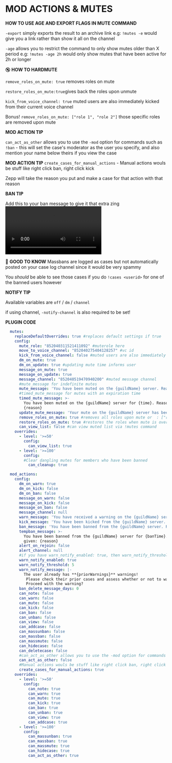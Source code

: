 # MOD ACTIONS & MUTES


**HOW TO USE AGE AND EXPORT FLAGS IN MUTE COMMAND**


`-export` simply exports the result to an archive link
e.g: `!mutes -e` would give you a link rather than show it all on the channel

`-age` allows you to restrict the command to only show mutes older than X period
e.g: `!mutes -age 2h` would only show mutes that have been active for 2h or longer


🔇 **HOW TO HARDMUTE**

`remove_roles_on_mute: true` removes roles on mute

`restore_roles_on_mute:true`gives back the roles upon unmute

`kick_from_voice_channel: true` muted users are also immediately kicked from their current voice channel

Bonus!
`remove_roles_on_mute: ["role 1", "role 2"]` those specific roles are removed upon mute

**MOD ACTION TIP**

`can_act_as_other` allows you to use the `-mod` option for commands such as `!ban` - this will set the case's moderator as the user you specify, and also mention your name below theirs if you view the case

**MOD ACTION TIP**
`create_cases_for_manual_actions` - Manual actions wouls be stuff like right click ban, right click kick

Zepp will take the reason you put and make a case for that action with that reason

**BAN TIP**

Add this to your ban message to give it that extra zing
![bangif](https://images-ext-1.discordapp.net/external/ca4NEXYwFeI_9-iPkqo747gF5Hlz1iyuXFis1UDhYfM/https/i.imgur.com/V4TVpbC.mp4)


📣 **GOOD TO KNOW**
Massbans are logged as cases but not automatically posted on your case log channel since it would be very spammy

You *should* be able to see those cases if you do `!cases <userid>` for one of the banned users however

**NOTIFY TIP**

Available variables are  `off` / `dm` / `channel`

if using channel, `-notify-channel` is also required to be set!




**PLUGIN CODE**

```yaml
  mutes:
    replaceDefaultOverrides: true #replaces default settings if true
    config:
      mute_role: "852040311521411092" #muterole here
      move_to_voice_channel: "852040275404128257" #vc id
      kick_from_voice_channel: false #muted users are also immediately kicked from their current voice channel
      dm_on_mute: true
      dm_on_update: true #updating mute time informs user
      message_on_mute: true
      message_on_update: true
      message_channel: "852040519470940200" #muted message channel
      #mute_message for indefinite mutes
      mute_message: 'You have been muted on the {guildName} server. Reason given: {reason}'
      #timed_mute_message for mutes with an expiration time
      timed_mute_message: >-
        You have been muted on the {guildName} server for {time}. Reason given:
        {reason}
      update_mute_message: 'Your mute on the {guildName} server has been updated to {time}.'
      remove_roles_on_mute: true #removes all roles upon mute or  : ["role 1", "role 2"] and those specific roles are removed upon mute
      restore_roles_on_mute: true #restores the roles when mute is over
      can_view_list: false #can view muted list via !mutes command
    overrides:
      - level: '>=50'
        config:
          can_view_list: true
      - level: '>=100'
        config:
        #Clear dangling mutes for members who have been banned
          can_cleanup: true

  mod_actions:
    config:
      dm_on_warn: true
      dm_on_kick: false
      dm_on_ban: false
      message_on_warn: false
      message_on_kick: false
      message_on_ban: false
      message_channel: null
      warn_message: 'You have received a warning on the {guildName} server: {reason}'
      kick_message: 'You have been kicked from the {guildName} server. Reason given: {reason}'
      ban_message: 'You have been banned from the {guildName} server. Reason given: {reason}'
      tempban_message: >-
        You have been banned from the {guildName} server for {banTime}. Reason
        given: {reason}
      alert_on_rejoin: false
      alert_channel: null
      #if you have warn_notify_enabled: true, then warn_notify_threshold is the number of warnings the user must get before the !warn  command asks you "hey, this user has already been warned 5 times, warn them again?"
      warn_notify_enabled: true
      warn_notify_threshold: 5
      warn_notify_message: |-
        The user already has **{priorWarnings}** warnings!
         Please check their prior cases and assess whether or not to warn anyways.
         Proceed with the warning?
      ban_delete_message_days: 0
      can_note: false
      can_warn: false
      can_mute: false
      can_kick: false
      can_ban: false
      can_unban: false
      can_view: false
      can_addcase: false
      can_massunban: false
      can_massban: false
      can_massmute: false
      can_hidecase: false
      can_deletecase: false
      #can_act_as_other allows you to use the -mod option for commands such as !ban - this will set the case's moderator as the user you specify, and also mention your name below theirs if you view the case
      can_act_as_other: false
      #Manual actions wouls be stuff like right click ban, right click kick , it will create cases for those as well
      create_cases_for_manual_actions: true
    overrides:
      - level: '>=50'
        config:
          can_note: true
          can_warn: true
          can_mute: true
          can_kick: true
          can_ban: true
          can_unban: true
          can_view: true
          can_addcase: true
      - level: '>=100'
        config:
          can_massunban: true
          can_massban: true
          can_massmute: true
          can_hidecase: true
          can_act_as_other: true
```
